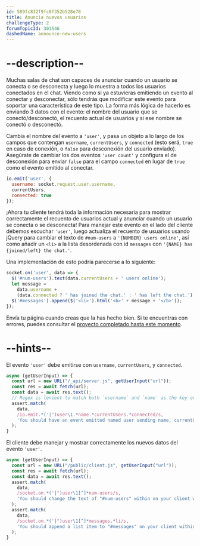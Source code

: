```yaml
---
id: 589fc832f9fc0f352b528e78
title: Anuncia nuevos usuarios
challengeType: 2
forumTopicId: 301546
dashedName: announce-new-users
---
```


# --description--

Muchas salas de chat son capaces de anunciar cuando un usuario se conecta o se desconecta y luego lo muestra a todos los usuarios conectados en el chat. Viendo como si ya estuvieras emitiendo un evento al conectar y desconectar, sólo tendrás que modificar este evento para soportar una característica de este tipo. La forma más lógica de hacerlo es enviando 3 datos con el evento: el nombre del usuario que se conectó/desconectó, el recuento actual de usuarios y si ese nombre se conectó o desconectó.

Cambia el nombre del evento a `'user'`, y pasa un objeto a lo largo de los campos que contengan `username`, `currentUsers`, y `connected` (esto será, `true` en caso de conexión, o `false` para desconexión del usuario enviado). Asegúrate de cambiar los dos eventos `'user count'` y configura el de desconexión para enviar `false` para el campo `connected` en lugar de `true` como el evento emitido al conectar.

```js
io.emit('user', {
  username: socket.request.user.username,
  currentUsers,
  connected: true
});
```

¡Ahora tu cliente tendrá toda la información necesaria para mostrar correctamente el recuento de usuarios actual y anunciar cuando un usuario se conecta o se desconecta! Para manejar este evento en el lado del cliente debemos escuchar `'user'`, luego actualiza el recuento de usuarios usando jQuery para cambiar el texto de `#num-users` a `'{NUMBER} users online'`, así como añadir un `<li>` a la lista desordenada con id `messages` con `'{NAME} has {joined/left} the chat.'`.

Una implementación de esto podría parecerse a lo siguiente:

```js
socket.on('user', data => {
  $('#num-users').text(data.currentUsers + ' users online');
  let message =
    data.username +
    (data.connected ? ' has joined the chat.' : ' has left the chat.');
  $('#messages').append($('<li>').html('<b>' + message + '</b>'));
});
```

Envía tu página cuando creas que la has hecho bien. Si te encuentras con errores, puedes consultar el <a href="https://forum.freecodecamp.org/t/advanced-node-and-express/567135/3#announce-new-users-10" target="_blank" rel="noopener noreferrer nofollow">proyecto completado hasta este momento</a>.

# --hints--

El evento `'user'` debe emitirse con `username`, `currentUsers`, y `connected`.

```js
async (getUserInput) => {
  const url = new URL("/_api/server.js", getUserInput("url"));
  const res = await fetch(url);
  const data = await res.text();
  // Regex is lenient to match both `username` and `name` as the key on purpose.
  assert.match(
    data,
    /io.emit.*('|")user\1.*name.*currentUsers.*connected/s,
    'You should have an event emitted named user sending name, currentUsers, and connected'
  );
}
```

El cliente debe manejar y mostrar correctamente los nuevos datos del evento `'user'`.

```js
async (getUserInput) => {
  const url = new URL("/public/client.js", getUserInput("url"));
  const res = await fetch(url);
  const data = await res.text();
  assert.match(
    data,
    /socket.on.*('|")user\1[^]*num-users/s,
    'You should change the text of "#num-users" within on your client within the "user" event listener to show the current users connected'
  );
  assert.match(
    data,
    /socket.on.*('|")user\1[^]*messages.*li/s,
    'You should append a list item to "#messages" on your client within the "user" event listener to announce a user came or went'
  );
}
```

